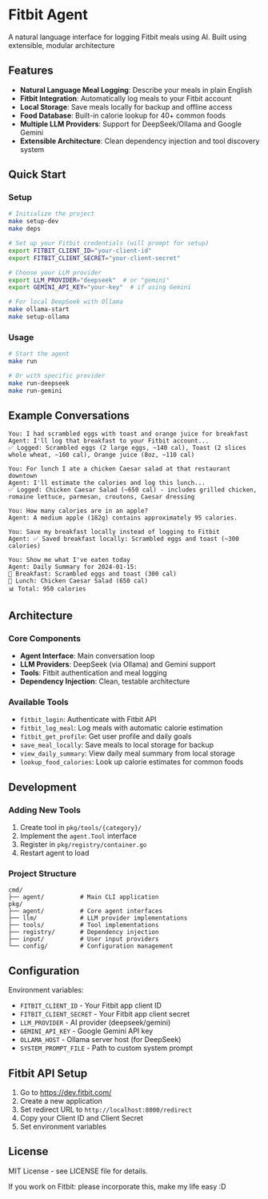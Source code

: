 # Fitbit Agent

A natural language interface for logging Fitbit meals using AI. Built using extensible, modular architecture

## Features

- **Natural Language Meal Logging**: Describe your meals in plain English
- **Fitbit Integration**: Automatically log meals to your Fitbit account
- **Local Storage**: Save meals locally for backup and offline access
- **Food Database**: Built-in calorie lookup for 40+ common foods
- **Multiple LLM Providers**: Support for DeepSeek/Ollama and Google Gemini
- **Extensible Architecture**: Clean dependency injection and tool discovery system

## Quick Start

### Setup
```bash
# Initialize the project
make setup-dev
make deps

# Set up your Fitbit credentials (will prompt for setup)
export FITBIT_CLIENT_ID="your-client-id"
export FITBIT_CLIENT_SECRET="your-client-secret"

# Choose your LLM provider
export LLM_PROVIDER="deepseek"  # or "gemini"
export GEMINI_API_KEY="your-key"  # if using Gemini

# For local DeepSeek with Ollama
make ollama-start
make setup-ollama
```

### Usage
```bash
# Start the agent
make run

# Or with specific provider
make run-deepseek
make run-gemini
```

## Example Conversations

```
You: I had scrambled eggs with toast and orange juice for breakfast
Agent: I'll log that breakfast to your Fitbit account...
✅ Logged: Scrambled eggs (2 large eggs, ~140 cal), Toast (2 slices whole wheat, ~160 cal), Orange juice (8oz, ~110 cal)

You: For lunch I ate a chicken Caesar salad at that restaurant downtown
Agent: I'll estimate the calories and log this lunch...
✅ Logged: Chicken Caesar Salad (~650 cal) - includes grilled chicken, romaine lettuce, parmesan, croutons, Caesar dressing

You: How many calories are in an apple?
Agent: A medium apple (182g) contains approximately 95 calories.

You: Save my breakfast locally instead of logging to Fitbit
Agent: ✅ Saved breakfast locally: Scrambled eggs and toast (~300 calories)

You: Show me what I've eaten today
Agent: Daily Summary for 2024-01-15:
📅 Breakfast: Scrambled eggs and toast (300 cal)
🥗 Lunch: Chicken Caesar Salad (650 cal)
📊 Total: 950 calories
```

## Architecture

### Core Components
- **Agent Interface**: Main conversation loop
- **LLM Providers**: DeepSeek (via Ollama) and Gemini support
- **Tools**: Fitbit authentication and meal logging
- **Dependency Injection**: Clean, testable architecture

### Available Tools
- `fitbit_login`: Authenticate with Fitbit API
- `fitbit_log_meal`: Log meals with automatic calorie estimation  
- `fitbit_get_profile`: Get user profile and daily goals
- `save_meal_locally`: Save meals to local storage for backup
- `view_daily_summary`: View daily meal summary from local storage
- `lookup_food_calories`: Look up calorie estimates for common foods

## Development

### Adding New Tools
1. Create tool in `pkg/tools/{category}/`
2. Implement the `agent.Tool` interface
3. Register in `pkg/registry/container.go`
4. Restart agent to load

### Project Structure
```
cmd/
├── agent/          # Main CLI application
pkg/
├── agent/          # Core agent interfaces
├── llm/            # LLM provider implementations
├── tools/          # Tool implementations
├── registry/       # Dependency injection
├── input/          # User input providers
└── config/         # Configuration management
```

## Configuration

Environment variables:
- `FITBIT_CLIENT_ID` - Your Fitbit app client ID
- `FITBIT_CLIENT_SECRET` - Your Fitbit app client secret
- `LLM_PROVIDER` - AI provider (deepseek/gemini)
- `GEMINI_API_KEY` - Google Gemini API key
- `OLLAMA_HOST` - Ollama server host (for DeepSeek)
- `SYSTEM_PROMPT_FILE` - Path to custom system prompt

## Fitbit API Setup

1. Go to https://dev.fitbit.com/
2. Create a new application
3. Set redirect URL to `http://localhost:8000/redirect`
4. Copy your Client ID and Client Secret
5. Set environment variables

## License

MIT License - see LICENSE file for details.

If you work on Fitbit:
please incorporate this, make my life easy :D